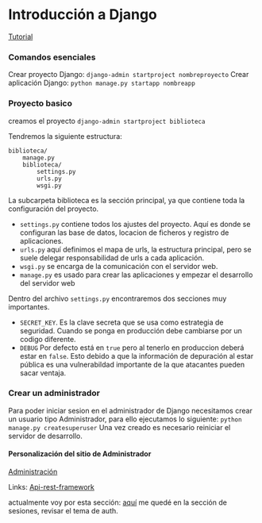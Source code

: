 # Introducción a Django
[Tutorial](https://developer.mozilla.org/es/docs/Learn/Server-side/Django/Introduction)

### Comandos esenciales

Crear proyecto Django:
`django-admin startproject nombreproyecto`
Crear aplicación Django:
`python manage.py startapp nombreapp`

### Proyecto basico

creamos el proyecto
`django-admin startproject biblioteca`

Tendremos la siguiente estructura:
```
biblioteca/
    manage.py
    biblioteca/
        settings.py
        urls.py
        wsgi.py
```
La subcarpeta biblioteca es la sección principal, ya que contiene toda la configuración del proyecto.
- `settings.py` contiene todos los ajustes del proyecto. Aquí es donde se configuran las base de datos, locacion de ficheros y registro de aplicaciones.
- `urls.py` aquí definimos el mapa de urls, la estructura principal, pero se suele delegar responsabilidad de urls a cada aplicación.
- `wsgi.py` se encarga de la comunicación con el servidor web.
- `manage.py` es usado para crear las aplicaciones y empezar el desarrollo del servidor web

Dentro del archivo `settings.py` encontraremos dos secciones muy importantes.
- `SECRET_KEY`. Es la clave secreta que se usa como estrategia de seguridad. Cuando se ponga en producción debe cambiarse por un codigo diferente.
- `DEBUG` Por defecto está en `true` pero al tenerlo en produccion deberá estar en `false`. Esto debido a que la información de depuración al estar pública es una vulnerabildad importante de la que atacantes pueden sacar ventaja.


### Crear un administrador
Para poder iniciar sesion en el administrador de Django necesitamos crear un usuario tipo Administrador, para ello ejecutamos lo siguiente:
`python manage.py createsuperuser`
Una vez creado es necesario reiniciar el servidor de desarrollo.

#### Personalización del sitio de Administrador
[Administración](https://docs.djangoproject.com/en/1.10/ref/contrib/admin/)




Links:
[Api-rest-framework](https://medium.com/swlh/build-your-first-rest-api-with-django-rest-framework-e394e39a482c)

actualmente voy por esta sección:
[aquí](https://developer.mozilla.org/es/docs/Learn/Server-side/Django/Sessions)
me quedé en la sección de sesiones, revisar el tema de auth.